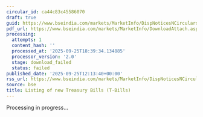 ```yaml
---
circular_id: ca44c83c45586070
draft: true
guid: https://www.bseindia.com/markets/MarketInfo/DispNoticesNCirculars.aspx?Noticeid={4CCAD37D-0650-4C99-B31B-A99356A9DE5C}&noticeno=20250925-32&dt=09/25/2025&icount=32&totcount=65&flag=0
pdf_url: https://www.bseindia.com/markets/MarketInfo/DownloadAttach.aspx?id=20250925-32&attachedId=
processing:
  attempts: 1
  content_hash: ''
  processed_at: '2025-09-25T18:39:34.134885'
  processor_version: '2.0'
  stage: download_failed
  status: failed
published_date: '2025-09-25T12:13:40+00:00'
rss_url: https://www.bseindia.com/markets/MarketInfo/DispNoticesNCirculars.aspx?Noticeid={4CCAD37D-0650-4C99-B31B-A99356A9DE5C}&noticeno=20250925-32&dt=09/25/2025&icount=32&totcount=65&flag=0
source: bse
title: Listing of new Treasury Bills (T-Bills)
---
```


Processing in progress...